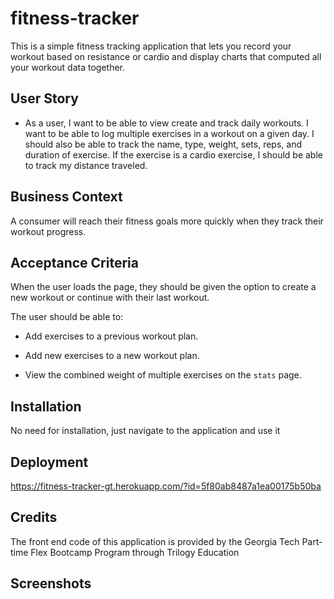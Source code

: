 # fitness-tracker
This is a simple fitness tracking application that lets you record your workout based on resistance or cardio and display charts that computed all your workout data together.

## User Story

* As a user, I want to be able to view create and track daily workouts. I want to be able to log multiple exercises in a workout on a given day. I should also be able to track the name, type, weight, sets, reps, and duration of exercise. If the exercise is a cardio exercise, I should be able to track my distance traveled.

## Business Context

A consumer will reach their fitness goals more quickly when they track their workout progress.

## Acceptance Criteria

When the user loads the page, they should be given the option to create a new workout or continue with their last workout.

The user should be able to:

  * Add exercises to a previous workout plan.

  * Add new exercises to a new workout plan.

  * View the combined weight of multiple exercises on the `stats` page.

## Installation

No need for installation, just navigate to the application and use it

## Deployment

https://fitness-tracker-gt.herokuapp.com/?id=5f80ab8487a1ea00175b50ba

## Credits
The front end code of this application is provided by the Georgia Tech Part-time Flex Bootcamp Program through Trilogy Education

## Screenshots


